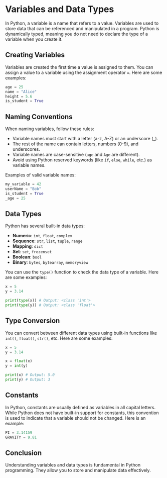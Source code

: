 # Variables and Data Types

In Python, a variable is a name that refers to a value. Variables are used to store data that can be referenced and manipulated in a program. Python is dynamically typed, meaning you do not need to declare the type of a variable when you create it.

## Creating Variables

Variables are created the first time a value is assigned to them. You can assign a value to a variable using the assignment operator `=`. Here are some examples:

```python
age = 25
name = "Alice"
height = 5.6
is_student = True
```

## Naming Conventions

When naming variables, follow these rules:

- Variable names must start with a letter (a-z, A-Z) or an underscore (_).
- The rest of the name can contain letters, numbers (0-9), and underscores.
- Variable names are case-sensitive (`age` and `Age` are different).
- Avoid using Python reserved keywords (like `if`, `else`, `while`, etc.) as variable names.

Examples of valid variable names:

```python
my_variable = 42
userName = "Bob"
is_student = True
_age = 25
```

## Data Types

Python has several built-in data types:

- **Numeric**: `int`, `float`, `complex`
- **Sequence**: `str`, `list`, `tuple`, `range`
- **Mapping**: `dict`
- **Set**: `set`, `frozenset`
- **Boolean**: `bool`
- **Binary**: `bytes`, `bytearray`, `memoryview`

You can use the `type()` function to check the data type of a variable. Here are some examples:

```python
x = 5
y = 3.14

print(type(x)) # Output: <class 'int'>
print(type(y)) # Output: <class 'float'>
```

## Type Conversion

You can convert between different data types using built-in functions like `int()`, `float()`, `str()`, etc. Here are some examples:

```python
x = 5
y = 3.14

x = float(x)
y = int(y)

print(x) # Output: 5.0
print(y) # Output: 3
```

## Constants

In Python, constants are usually defined as variables in all capital letters. While Python does not have built-in support for constants, this convention is used to indicate that a variable should not be changed. Here is an example:

```python
PI = 3.14159
GRAVITY = 9.81
```

## Conclusion

Understanding variables and data types is fundamental in Python programming. They allow you to store and manipulate data effectively.